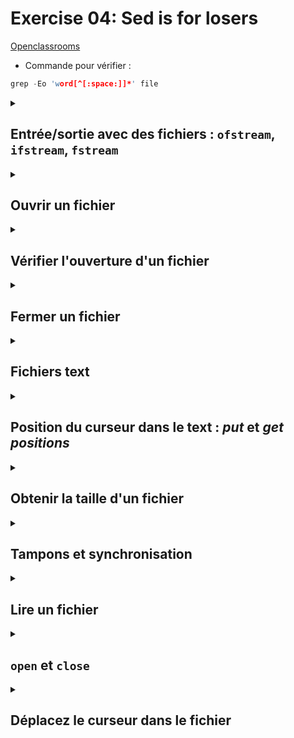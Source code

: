 # Exercise 04: Sed is for losers

[Openclassrooms](https://openclassrooms.com/fr/courses/1894236-apprenez-a-programmer-en-c/7534171-lisez-et-modifiez-des-fichiers)

- Commande pour vérifier :

```c++
grep -Eo 'word[^[:space:]]*' file 
```

<details><summary>

## Entrée/sortie avec des fichiers : `ofstream`, `ifstream`, `fstream`

</summary>

C++ a trois classes pour la manipulation des entrées et des sorties vers/depuis des fichiers :

| `ofstream`              | `ifstream`      | `fstream`      |
|-------------------------|-----------------|----------------|
| écrire dans un fichier  | lire un fichier | lire et écrire |


Ces classes sont dérivées directement ou indirectement des classes `istream` et `ostream`.
Or, nous avons déjà utilisé des objets dont les types étaient ces classes : `cin` est un objet de la classe `istream` et `cout` est un objet de la classe `ostream`.
Nous pouvons donc utiliser les flux de fichiers de la même manière que nous utilisons déjà `cin` et `cout`, avec la seule différence que nous devons associer ces flux à des fichiers physiques. Voyons un exemple :

```c++
#include <iostream>
#include <fstream>

int main () 
{
  std::ofstream myfile;
  myfile.open ("example.txt");
  myfile << "Writing this to a file.\n";
  myfile.close();
  return 0;
}
```

</details>


<details><summary>

## Ouvrir un fichier

</summary>

La première opération qu'on performe sur un objet de ces classes est de les associer à des vrais fichiers existants. C'est ce qu'on appelle "ouvrir un fichier".
Dans un programme, un fichier ouvert est représenté par un "flux" (c-à-d un objet de ces classes, dans l'exemple précédent le flux est `myfile`) et toute opération d'entrée ou de sortie effectuée sur cet objet de flux sera appliquée au fichier physique qui lui est associé.

Afin d'ouvrir un fichier avec un objet de flux (_stream object_) on utilise sa fonction membre `open`:

```c++
open(filename, mode);

// declaration c++98
void open (const   char* filename, ios_base::openmode mode = ios_base::out);

// declaration c++11
void open (const string& filename, ios_base::openmode mode = ios_base::out);

```

où:

- `filename` est un `char *` qui représente le nom du fichier à ouvrir. Si le nom du fichier est stocké dans un objet `std::string` alors il faut utiliser la fonction `c_str()` pour le convertir en `char *` avec la terminaison `\0`.

Exemple avec c++98:
```c++
#include <fstream>

int main() 
{
    // Utilisation avec const char*
    const char* fileName1 = "example.txt";
    std::ifstream inputFile1(fileName1);

    // Utilisation avec std::string et c_str()
    std::string fileName2 = "example.txt";
    std::ifstream inputFile2(fileName2.c_str());

    // ...

    return 0;
}
```

- `mode` est un paramètre optionnel qui doit être utilisé avec en combinaison avec un des flags suivants:

| flag               | descritpion                                                                                                                                   |
|--------------------|-----------------------------------------------------------------------------------------------------------------------------------------------|
| `std::ios::in`     | Ouvrir pour des opérations d'entrée                                                                                                           |
| `std::ios::out`    | Ouvrir pour des opérations d'sortie                                                                                                           |
| `std::ios::binary` | Ouvrir en mode binaire                                                                                                                        |
| `std::ios::ate`    | Définir la position initiale à la fin du fichier (EOF). Si ce drapeau n'est pas activé, la position initiale est le début du fichier.         |
| `std::ios::app`    | Toutes les opérations de sortie sont effectuées à la fin du fichier, ajoutant le contenu à celui actuellement présent dans le fichier.        |                                                                                                                  
| `std::ios::trunc`  | Si le fichier est ouvert pour des opérations de sortie et qu'il existait déjà, son contenu précédent est supprimé et remplacé par le nouveau. |           


Tous ces flags peuvent être combinés avec l'opérateur OR `|`.

La fonction membre `open` des classes `ofstream`, `ifstream` et `fstream` a un mode par défaut qui est utulisé si le fichier est ouvert sans préciser l'argument `mode`:

| classe     | mode par défaut       | type           |
|------------|-----------------------|----------------|
| `ofstream` | `ios::out`            | écrire         |
| `ifstream` | `ios::in`             | lire           |
| `fstream`  | `ios::in \| ios::out` | lire et écrire |


Comme la tâche principale qui est effectuée sur un flux de fichier (_file stream_) est d'ouvrir le fichier, ces trois classes incluent un constructeur qui automatiquement appelle la fonction membre `open` avec les mêmes paramètres.

Constructeur par défaut:
```c++
ofstream();
```

Constructeur d'intialization:
```c++
explicit ofstream (const char* filename, ios_base::openmode mode = ios_base::out);
```

Il est donc possible de déclarer un objet `myfile` et d'ouvrir le fichier en appelant la fonction membre `open` de la classe ou bien en appelant le constructeur :

```c++
ofstream myfile;
myfile.open ("example.bin", ios::out | ios::app | ios::binary);

// ou

ofstream myfile ("example.bin", ios::out | ios::app | ios::binary);
```

Les deux manières d'ouvrir un fichier sont valides et équivalentes.

</details>

<details><summary>

## Vérifier l'ouverture d'un fichier

</summary>

- avec la fonction membre `is_open()`

Pour vérifier si un flux a ouvert un fichier avec succès, on peut appeler la fonction membre `is_open`. Cette fonction retourne un booléen `bool`. `true` si l'objet de flux (_stream object_) est associé à un fichier ouvert, ou `false` si ce n'est pas le cas :

```c++
std::ofstream myFile ("text.txt")

if (myFile.is_open()) 
{
	// ok, proceed with output 
}
else
{
    // handle errors	
}
```

- avec l'opérateur de conversion vers `bool` de l'objet

L'opérateur de conversion vers `bool` teste l'état de l'objet. Il est défini dans la classe de base `std::ios_base`.
Si l'objet est dans un état valide (par exemple, si l'ouverture du fichier s'est déroulée avec succès), il retourne `true`. Sinon, il retourne `false`.

```c++
std::ofstream myFile ("text.txt")

if (myFile) 
{
	// ok, proceed with output 
}
else
{
    // handle errors	
}
```

</details>


<details><summary>

## Fermer un fichier

</summary>

Lorsqu'on a terminé avec les opérations d'entrée et de sortie sur un fichier, on doit le fermer afin que le système d'exploitation soit notifié et que ses ressources deviennent à nouveau disponibles.

Pour faire ça, on appelle la fonction membre `close` qui vide les tampons associés et ferme le fichier :

```c++
myfile.close();
```

Une fois cette fonction appelée, le _stream object_ peut être réutilisé pour ouvrir un autre fichier, et le fichier initial est disponible pour l'ouverture par d'autre processus.

Dans le cas où un objet est détruit pendant qu'il est toujours associé à un fichier ouvert, le destructeur va automatiquement appeler la fonction `close`.

Ceci veut dire qu'on peut fermer un fichier soit en appelant la fonction `close` soit en atteignant la destruction de l'objet!

</details>


<details><summary>

## Fichiers text

</summary>

Les flux de fichiers text sont ceux qui n'ont pas précisé le flag `ios::binary` à leur mode d'ouverture.
Ces fichiers sont conçus pour stocker du text et donc toutes les valeurs qui y sont entrées ou sorties peuvent subir certaines transformations de format, qui ne correspondent pas nécessairement à leur valeur binaire littérale.

</details>


<details><summary>

## Position du curseur dans le text : _put_ et _get positions_

</summary>

Tous les _stream objects_ gardent au moins une position interne :

- `ifstream` (lire) comme `istream` (utilisé par `cin`) conserve sa **get position** ou position de lecture qui indique l'endroit dans le fichier où la prochaine opération de lecture doit s'effectuer.
- `ofstream` (écrire) comme `ostream` (utilisé par `cout`) conserve sa **put position** ou position d'écriture qui indique l'endroit dans le fichier où l'élément prochain doit être écrit.
- `fstream` conserve les deux **put** et **get position** comme `iostream`.

Ces positions indiquent l'endroit dans le flux où la prochaine opération d'écriture ou de lecture doit être effectuée. Ces positions peuvent être observées ou modifiées avec une des fonctions membres suivantes :

#### 1. Position actuelle du curseur = position actuelle de lecture ou d'écriture :
- `tellg()` -> `ifstream` -> la **get position** (position de lecture) actuelle 
- `tellp()` -> `ofstream` -> la **put position** (position d'écriture) actuelle

#### 2. Déplacer le curseur

Déplacer la position de lecture ou d'écriture à une position donnée `position` en comptant à partir du début du fichier :

- `seekg( position )` -> `ifstream` -> modifier la **get position** (position de lecture) 
- `seekp( position )` -> `ofstream` -> modifier la **put position** (position d'écriture) 

#### 3. Déplacer le curseur en _offset_ 

Déplacer la position de lecture ou d'écriture `nbCaractères` à partir d'un point `pointDepart` :

- `seekg( nbCaracteres, pointDepart )` -> `ifstream` -> modifier la **get position** (position de lecture)
- `seekp( nbCaracteres, pointDepart )` -> `ofstream` -> modifier la **put position** (position d'écriture)


où `pointDepart` détermine le point à partir duquel on compte le `nbCaracteres`:

| direction  | descritpion                          |
|------------|--------------------------------------|
| `ios::beg` | offset depuis le début du flux     |
| `ios::cur` | offset depuis la position actuelle |
| `ios::end` | offset depuis la fin du flux       |


Exemple d'utilisation :

```c++
#include <iostream>
#include <fstream>
#include <string>

int	main(void)
{
	std::ifstream  monFlux("text.txt");
	if (!monFlux)
	{
		std::cerr << "Erreur lors de l'ouverture" << std::endl;
		return (1);
	}

	std::streampos current;

	current = monFlux.tellg();
	std::cout << "A l'ouverture du fichier le curseur se trouve à: " << current << std::endl;

	monFlux.seekg(10);
	current = monFlux.tellg();
	std::cout << "Apres déplacement de 10 octets, le curseur se trouve à: " << current << std::endl;

	monFlux.seekg(20, std::ios::beg);
	current = monFlux.tellg();
	std::cout << "Apres déplacement de 20 octets depuis le debut, le curseur se trouve à: " << current << std::endl;
	return 0;
}
```

OUTPUT:

```c++
A l'ouverture du fichier le curseur se trouve à: 0
Apres déplacement de 10 octets, le curseur se trouve à: 10
Apres déplacement de 20 octets depuis le debut, le curseur se trouve à: 20
```

</details>


<details><summary>

## Obtenir la taille d'un fichier

</summary>

On peut utiliser les fonctions `tellg`, `tellp`, `seekp`, `seekg` pour obtenir la taille d'un fichier (nombre de caractères).

On place le curseur à la fin du fichier avec `seekg` ou `seekp` puis on y soustrait la position actuelle du curseur :

```c++
#include <iostream>
#include <fstream>
#include <string>

int main(void)
{
	// open a file for reading
	std::ifstream myFile("text.txt");
	std::streampos begin, end, size;

	begin = myFile.tellg();
	std::cout << "Current get position: " << begin << std::endl;

	//change the get position
	myFile.seekg(0, std::ios::end);

	end = myFile.tellg();
	std::cout << "Current get position: " << end << std::endl;

	size = end - begin;
	std::cout << "Size of file is: " << size << std::endl;

	myFile.close();
	return 0;

}
```

</details>


<details><summary>

## Tampons et synchronisation

</summary>

Lorsque vous manipulez des flux en programmation, vous travaillez généralement avec des tampons (buffers). Les tampons sont des zones de mémoire temporaires utilisées pour stocker des données en transit entre le programme et le fichier. Les opérations de lecture et d'écriture ne sont pas nécessairement effectuées directement sur le fichier physique à chaque appel. Au lieu de cela, elles interagissent avec le tampon, et c'est seulement à des moments spécifiques, tels que la fermeture du fichier ou l'appel explicite à une fonction de vidage (flush), que le contenu du tampon est synchronisé avec le fichier. Cela permet d'optimiser les performances en minimisant les accès au fichier physique.


Lorsque le buffer est vidé, toutes les données du buffer sont écrites dans le fichier si c'est un flux de sortie. Ce processus est appelé **synchronisation** et a lieu sous certaines circonstances :

La synchronisation est un processus de mise à jour de l'état du fichier physique pour refléter les modifications apportées dans le tampon. La synchronisation a lieu :

- lorsque le fichier est fermé : avant de fermer un fichier, tous les buffers qui n'ont pas encore été vidés sont synchronisés et les données sont lues ou écrites dans le fichiers.
- lorsque le buffer est plein : les buffers ont une certaine taille. Lorsqu'un buffer est plein, il est automatiquement synchronisé.
- explicitement avec des manipulateurs t.q. `flush` et `endl`.
- explicitement avec la fonction membre `sync()`.


</details>


<details><summary>

## Lire un fichier

</summary>

- Utiliser `ifstream` pour lire un fichier. Il faut également tester l'ouverture, afin d'éviter les erreurs.

- Il y a trois manières différentes de lire un fichier :

  - Ligne par ligne, en utilisant `getline()` (prend toute la ligne sans le dernier `\n`) 
  - Mot par mot, en utilisant les chevrons `>>` (ne prends pas les _white spaces_ `\n` y compris)
  - Caractère par caractère, en utilisant `get()` (prends tous les caractères y compris les _white spaces_ et le dernier `\n`)

### 1. Lecture d'un fichier ligne par ligne avec `getline()`

```c++
string ligne;
getline(monFlux, ligne); //On lit une ligne complète
```

Pour lire jusqu'à la fin du fichier, utiliser `while (getline(monFlux, ligne))` :

```c++
#include <iostream>
#include <fstream>
#include <string>

int	main(void)
{
	std::ifstream  monFlux("text.txt");
	if (!monFlux)
	{
		std::cerr << "Erreur lors de l'ouverture" << std::endl;
		return (1);
	}

	std::string ligne;
	while (getline(monFlux, ligne))
		std::cout << ligne << std::endl;
	return 0;
}
```

Ne pas oublier que le dernier `\n` de la ligne n'est pas pris en compte. C'est pourquoi on ajoute `std::endl;`.

En plus de lire une ligne, la fonction `getline()` renvoie un `bool` indiquant si l'on peut continuer à lire. Si la fonction renvoie `true`, tout va bien, la lecture peut continuer. Si elle renvoie `false`, c'est qu'on est arrivé à la fin du fichier ou qu'il y a eu une erreur. Dans les deux cas, il faut s'arrêter de lire.


### 2. Lecture d'un fichier mot par mot avec les chevrons  `>>`

```c++
double nombre;
monFlux >> nombre; //Lit un nombre à virgule depuis le fichier
string mot;
monFlux >> mot;    //Lit un mot depuis le fichier
```

Cette méthode lit ce qui se trouve entre l'endroit où l'on se situe dans le fichier et l'espace suivant. Ce qui est lu est alors traduit en double  , int ou string  , selon le type de variable dans lequel on écrit.

Pour lecture jusqu'à la fin du fichier: `while (monFlux >> mot)`

```c++
#include <iostream>
#include <fstream>
#include <string>

int	main(void)
{
	std::ifstream  monFlux("text.txt");
	if (!monFlux)
	{
		std::cerr << "Erreur lors de l'ouverture" << std::endl;
		return (1);
	}

	std::string mot;
	while (monFlux >> mot)
		std::cout << mot << std::endl;
	return 0;
}
```

Ici les _white spaces_ y compris les `\n` ne sont pas capturé. On affichera un mot par ligne à cause de `std::endl;`  

### 3. Lecture d'un fichier caractère par caractère avec  `get()`

```c++
char a;
monFlux.get(a);
```

Pour lire chaque caractère jusqu'à la fin du fichier, utiliser `while (monFlux.get(c))` :

```c++
#include <iostream>
#include <fstream>

int	main(void)
{
	std::ifstream  monFlux("text.txt");
	if (!monFlux)
	{
		std::cerr << "Erreur lors de l'ouverture" << std::endl;
		return (1);
	}

	char c;
	while (monFlux.get(c))
		std::cout << c;
	return 0;
}
```

On affiche tous les caractères, y compris le dernier `\n`.

### 4. Changer de mode de lecture 

Lorsqu'on veut passer de la lecture mot par mot à la lecture ligne par ligne, il faut utiliser `nomDuFlux.ignore()` : 

```c++
#include <iostream>
#include <fstream>
#include <string>

int	main(void)
{

	std::ifstream  monFlux("text.txt");
	if (!monFlux)
	{
		std::cerr << "Erreur lors de l'ouverture" << std::endl;
		return (1);
	}

	std::string mot;
	monFlux >> mot;
	std::cout << mot << std::endl;

	monFlux.ignore();

	std::string ligne;
	getline(monFlux, ligne);
	std::cout << ligne << std::endl;
	
	return 0;
}
```

</details>


<details><summary>

## `open` et `close`

</summary>

- Les fichiers ouverts sont automatiquement refermés lorsque l'on sort du bloc où le flux est déclaré.

```c++
void f()
{
   ofstream flux("C:/Nanoc/data.txt");  //Le fichier est ouvert

   //Utilisation du fichier

}  //Lorsque l'on sort du bloc, le fichier est automatiquement refermé
```

- Pour fermer le fichier avant sa fermeture automatique, il faut utiliser la fonction `close()` des flux.

```c++
void f()
{
   ofstream flux("C:/Nanoc/data.txt");  //Le fichier est ouvert

   //Utilisation du fichier

   flux.close();  //On referme le fichier
                  //On ne peut plus écrire dans le fichier à partir d'ici
}
```

- De la même manière, il est possible de retarder l'ouverture d'un fichier après la déclaration du flux, en utilisant la fonction `open()` :

```c++
void f()
{
   ofstream flux;  //Un flux sans fichier associé

   flux.open("C:/Nanoc/data.txt");  //On ouvre le fichier C:/Nanoc/data.txt

   //Utilisation du fichier

   flux.close();  //On referme le fichier
                  //On ne peut plus écrire dans le fichier à partir d'ici
}
```
Certaines personnes aiment utiliser `open()` et `close()`, alors que ce n'est pas nécessaire. On peut ainsi mieux voir où le fichier est ouvert et où il est refermé. C'est une question de goût, à vous de voir ce que vous préférez.


</details>


<details><summary>

## Déplacez le curseur dans le fichier

</summary>

Lorsque l'on écrit la ligne suivante : `ifstream fichier("C:/Nanoc/scores.txt")` le fichier `C:/Nanoc/scores.txt` est ouvert, et le curseur est placé tout au début du fichier. 

### Trouvez la position du curseur

Il existe une fonction permettant de savoir à quel octet du fichier on se trouve. Autrement dit, elle permet de savoir à quel caractère du fichier on se situe.

| Pour `ifstream` | Pour `ofstream` |
|-----------------|-----------------|
| `tellg()`       | `tellp()`       |

```c++
ofstream fichier("C:/Nanoc/data.txt");

int position = fichier.tellp(); //On récupère la position

cout << "Nous nous situons au " << position << "eme caractere du fichier." << endl;
```

### Déplacez-vous dans un fichier


| Pour `ifstream` | Pour `ofstream` |
|-----------------|-----------------|
| `seekg()`       | `seekp()`       |

Ces fonctions reçoivent deux arguments :
- Une position dans le fichier.
- Et un nombre de caractères à ajouter à cette position :

```c++
flux.seekp(nombreCaracteres, position);
```

Les trois positions possibles sont :
- Le début du fichier : `ios::beg`
- La fin du fichier : `ios::end`
- La position actuelle : `ios::cur`

- Si, par exemple, je souhaite me placer 10 caractères après le début du fichier, j'utilise `flux.seekp(10, ios::beg);`. 
- Si je souhaite aller 20 caractères plus loin que l'endroit où se situe le curseur, j'utilise `flux.seekp(20, ios::cur);`.

## Trouvez la taille d'un fichier

Pour connaître la taille d'un fichier, on se déplace à la fin et on demande au flux de nous dire où il se trouve:

```c++
#include <iostream>
#include <fstream>
using namespace std;

int main()
{
    ifstream fichier("C:/Nanoc/meilleursScores.txt");  //On ouvre le fichier
    fichier.seekg(0, ios::end);  //On se déplace à la fin du fichier

    int taille;
    taille = fichier.tellg();
    //On récupère la position qui correspond donc à la taille du fichier !

    cout << "Taille du fichier : " << taille << " octets." << endl;

    return 0;
}
```


</details>
